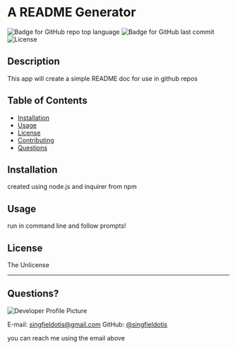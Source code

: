 # A README Generator
  ![Badge for GitHub repo top language](https://img.shields.io/github/languages/top/SingfieldOtis/README-generator?style=flat&logo=appveyor) ![Badge for GitHub last commit](https://img.shields.io/github/last-commit/SingfieldOtis/README-generator?style=flat&logo=appveyor) ![License](https://img.shields.io/github/license/SingfieldOtis/README-generator?style=flat&logo=appveyor)
  
  
  ## Description 
  
  This app will create a simple README doc for use in github repos
  ## Table of Contents
  * [Installation](#installation)
  * [Usage](#usage)
  * [License](#license)
  * [Contributing](#contributing)
  * [Questions](#questions)
   
  
  ## Installation
  
  created using node.js and inquirer from npm
  
  ## Usage 
  
  
  run in command line and follow prompts!
  
  ## License
  
  The Unlicense
  
  ---
  
  ## Questions?
  
  ![Developer Profile Picture](https://avatars.githubusercontent.com/u/8413917?v=4) 
  
  E-mail: singfieldotis@gmail.com
  GitHub: [@singfieldotis](https://api.github.com/users/singfieldotis)

  you can reach me using the email above
  